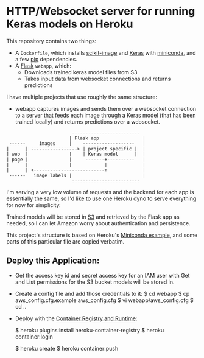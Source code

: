 # HTTP/Websocket server for running Keras models on Heroku

This repository contains two things:

- A `Dockerfile`, which installs [scikit-image](http://scikit-image.org/) and [Keras](https://keras.io) with [miniconda](http://conda.pydata.org/miniconda.html), and a few [pip](https://pip.pypa.io/en/stable/) dependencies.
- A [Flask](http://flask.pocoo.org) `webapp`, which:
  - Downloads trained keras model files from S3
  - Takes input data from websocket connections and returns predictions

I have multiple projects that use roughly the same structure:
- webapp captures images and sends them over a websocket connection to a server that feeds each image through a Keras model (that has been trained locally) and returns predictions over a websocket.

```
                        -------------------------
                       | Flask app                |
 ------     images     |    -------------------   |
|      | -----------------> | project specific |  |
| web  |               |    | Keras model      |  |
| page |               |     -------+----------   |
|      |               |            |             |
|      | <--------------------------+             |
 ------   image labels |                          |
                        -------------------------
```

I'm serving a very low volume of requests and the backend for each app is essentially the same, so I'd like to use one Heroku dyno to serve everything for now for simplicity.

Trained models will be stored in [S3](https://aws.amazon.com/s3/) and retrieved by the Flask app as needed, so I can let Amazon worry about authentication and persistence.

This project's structure is based on Heroku's [Miniconda example](https://github.com/heroku-examples/python-miniconda), and some parts of this particular file are copied verbatim.

## Deploy this Application:

- Get the access key id and secret access key for an IAM user with Get and List permissions for the S3 bucket models will be stored in.

- Create a config file and add those credentials to it:
    $ cd webapp
    $ cp aws_config.cfg.example aws_config.cfg
    $ vi webapp/aws_config.cfg
    $ cd ..

- Deploy with the [Container Registry and Runtime](https://devcenter.heroku.com/articles/container-registry-and-runtime):

     $ heroku plugins:install heroku-container-registry
     $ heroku container:login
     
     $ heroku create
     $ heroku container:push 

